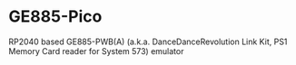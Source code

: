 # GE885-Pico
RP2040 based GE885-PWB(A) (a.k.a. DanceDanceRevolution Link Kit, PS1 Memory Card reader for System 573) emulator
